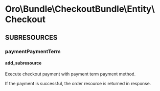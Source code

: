 # Oro\Bundle\CheckoutBundle\Entity\Checkout

## SUBRESOURCES

### paymentPaymentTerm

#### add_subresource

Execute checkout payment with payment term payment method. 

If the payment is successful, the order resource is returned in response.
